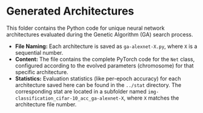 # Generated Architectures

This folder contains the Python code for unique neural network architectures evaluated during the Genetic Algorithm (GA) search process.

*   **File Naming:** Each architecture is saved as `ga-alexnet-X.py`, where `X` is a sequential number.
*   **Content:** The file contains the complete PyTorch code for the `Net` class, configured according to the evolved parameters (chromosome) for that specific architecture.
*   **Statistics:** Evaluation statistics (like per-epoch accuracy) for each architecture saved here can be found in the `../stat` directory. The corresponding stat are located in a subfolder named `img-classification_cifar-10_acc_ga-alexnet-X`, where `X` matches the architecture file number.
